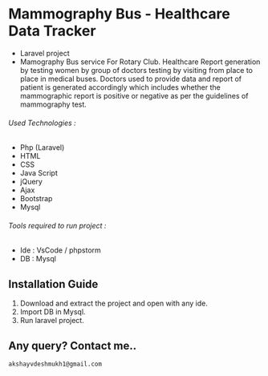 # Mammography Bus - Healthcare Data Tracker
- Laravel project 
- Mamography Bus service For Rotary Club.
Healthcare Report generation by testing women by group of doctors testing by visiting from place to place in medical buses. Doctors used to provide data and report of patient is generated accordingly which includes whether the mammographic report is positive or negative as per the guidelines of mammography test.


###### Used Technologies : 
 - Php (Laravel)
 - HTML
 - CSS
 - Java Script
 - jQuery
 - Ajax
 - Bootstrap
 - Mysql
 
###### Tools required to run project :
 - Ide : VsCode / phpstorm
 - DB : Mysql  

## Installation Guide
  1. Download and extract the project and open with any ide. 
  2. Import DB in Mysql.
  3. Run laravel project.


## Any query? Contact me.. 
```
akshayvdeshmukh1@gmail.com  
```
